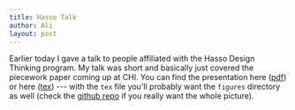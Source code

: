 ```yaml
---
title: Hasso Talk
author: Ali
layout: post
---
```


Earlier today I gave a talk to people affiliated with the Hasso Design Thinking program. My talk was short and basically just covered the piecework paper coming up at CHI. You can find the presentation here ([pdf][pdf presentation]) or here ([tex][tex presentation]) --- with the `tex` file you'll probably want the `figures` directory as well (check the [github repo][] if you really want the whole picture).

[pdf presentation]: https://ali-alkhatib.com/papers/presentations/hasso_talk/hasso_talk.pdf
[tex presentation]: https://ali-alkhatib.com/papers/presentations/hasso_talk/hasso_talk.tex
[github repo]: https://github.com/alialkhatib/papers/tree/master/presentations/hasso_talk